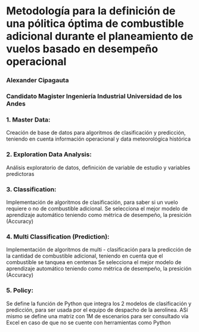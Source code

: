# Metodología para la definición de una pólitica óptima de combustible adicional durante el planeamiento de vuelos basado en desempeño operacional

### Alexander Cipagauta
### Candidato Magister Ingeniería Industrial Universidad de los Andes


### 1. Master Data: 

Creación de base de datos para algoritmos de clasificación y predicción, teniendo en cuenta información operacional y data meteorológica histórica

### 2. Exploration Data Analysis: 

Análisis exploratorio de datos, definición de variable de estudio y variables predictoras

### 3. Classification: 

Implementación de algoritmos de clasificación, para saber si un vuelo requiere o no de combustible adicional. 
Se selecciona el mejor modelo de aprendizaje automático teniendo como métrica de desempeño, la presición (Accuracy)

### 4. Multi Classification (Prediction): 

Implementación de algoritmos de multi - clasificación para la predicción de la cantidad de combustible adicional, teniendo en cuenta que el combustible se tanquea en centenas 
Se selecciona el mejor modelo de aprendizaje automático teniendo como métrica de desempeño, la presición (Accuracy)

### 5. Policy:

Se define la función de Python que integra los 2 modelos de clasificación y predicción, para ser usada por el equipo de despacho de la aerolinea.
ASí mismo se define una matriz con 1M de escenarios para ser consultado vía Excel en caso de que no se cuente con herramientas como Python
